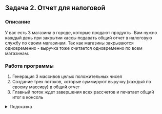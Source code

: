 ## Задача 2. Отчет для налоговой

### Описание
У вас есть 3 магазина в городе, которые продают продукты. Вам нужно каждый день при закрытии кассы подавать общий отчет в налоговую службу по своим магазинам. Так как магазины закрываются одновременно - выручка тоже считается одновременно по всем магазинам.

### Работа программы
1. Генерация 3 массивов целых положительных чисел
2. Создание трех потоков, которые суммируют выручку (каждый по своему массиву) в общий отчет
3. Главный поток ждет завершения всех рассчетов и печатает общий итог в консоль



<details>
  <summary>Подсказка</summary>
  
  Для записи подсчета выручки используйте один из атомиков (LongAdder)
</details>


